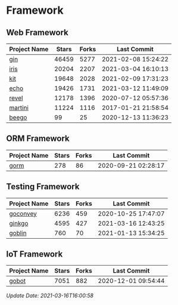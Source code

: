 # Framework

## Web Framework
| Project Name | Stars | Forks | Last Commit |
| ------------ | ----- | ----- | ----------- |
| [gin](https://github.com/gin-gonic/gin) | 46459 | 5277 | 2021-02-08 15:24:22 |
| [iris](https://github.com/kataras/iris) | 20204 | 2207 | 2021-03-04 16:10:13 |
| [kit](https://github.com/go-kit/kit) | 19648 | 2028 | 2021-02-09 17:31:23 |
| [echo](https://github.com/labstack/echo) | 19426 | 1731 | 2021-03-12 11:49:09 |
| [revel](https://github.com/revel/revel) | 12178 | 1396 | 2020-07-12 05:57:36 |
| [martini](https://github.com/go-martini/martini) | 11224 | 1116 | 2017-01-21 21:58:54 |
| [beego](https://github.com/astaxie/beego) | 99 | 25 | 2020-12-13 11:36:23 |

## ORM Framework
| Project Name | Stars | Forks | Last Commit |
| ------------ | ----- | ----- | ----------- |
| [gorm](https://github.com/jinzhu/gorm) | 278 | 86 | 2020-09-21 02:28:17 |

## Testing Framework
| Project Name | Stars | Forks | Last Commit |
| ------------ | ----- | ----- | ----------- |
| [goconvey](https://github.com/smartystreets/goconvey) | 6236 | 459 | 2020-10-25 17:47:07 |
| [ginkgo](https://github.com/onsi/ginkgo) | 4595 | 427 | 2021-03-16 12:43:25 |
| [goblin](https://github.com/franela/goblin) | 760 | 70 | 2021-01-13 15:34:25 |

## IoT Framework
| Project Name | Stars | Forks | Last Commit |
| ------------ | ----- | ----- | ----------- |
| [gobot](https://github.com/hybridgroup/gobot) | 7051 | 882 | 2020-12-01 09:54:44 |

*Update Date: 2021-03-16T16:00:58*